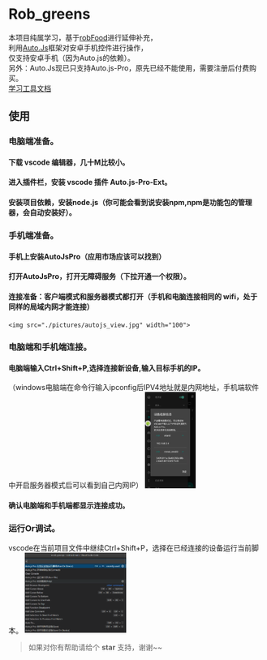 # Rob_greens
本项目纯属学习，基于[robFood](https://github.com/sean529/robFood)进行延伸补充，  
利用[Auto.Js](https://github.com/hyb1996/Auto.js?files=1)框架对安卓手机控件进行操作，    
仅支持安卓手机（因为Auto.js的依赖）。  
另外：Auto.Js现已只支持Auto.js-Pro，原先已经不能使用，需要注册后付费购买。  
[学习工具文档](https://pro.autojs.org/docs/#/zh-cn/?id=%e7%bb%bc%e8%bf%b0)


## 使用

### 电脑端准备。
#### 下载 vscode 编辑器，几十M比较小。
#### 进入插件栏，安装 vscode 插件 Auto.js-Pro-Ext。
#### 安装项目依赖，安装node.js（你可能会看到说安装npm,npm是功能包的管理器，会自动安装好）。
### 手机端准备。
#### 手机上安装AutoJsPro（应用市场应该可以找到）
#### 打开AutoJsPro，打开无障碍服务（下拉开通一个权限）。
#### 连接准备：客户端模式和服务器模式都打开（手机和电脑连接相同的 wifi，处于同样的局域内网才能连接） 
    <img src="./pictures/autojs_view.jpg" width="100">
### 电脑端和手机端连接。
#### 电脑端输入Ctrl+Shift+P,选择连接新设备,输入目标手机的IP。 
  （windows电脑端在命令行输入ipconfig后IPV4地址就是内网地址，手机端软件中开启服务器模式后可以看到自己内网IP）
   <img src="./pictures/autojs_view_ip.jpg" width="100">
#### 确认电脑端和手机端都显示连接成功。
### 运行Or调试。 
   vscode在当前项目文件中继续Ctrl+Shift+P，选择在已经连接的设备运行当前脚本。
   <img src="./pictures/vscode_connect_run.png" width="200">

> 如果对你有帮助请给个 **star** 支持，谢谢~~
